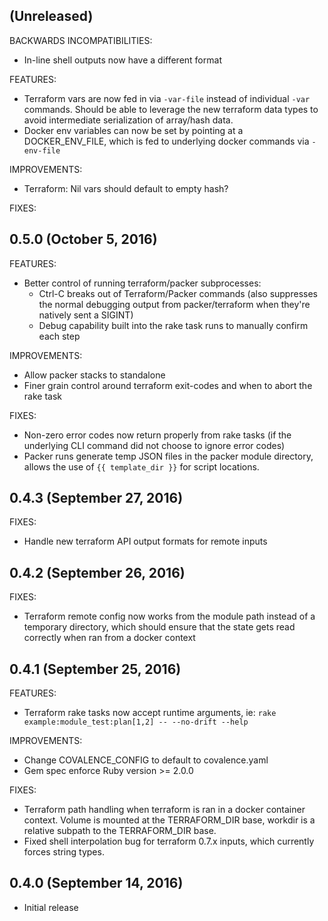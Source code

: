 ## (Unreleased)

BACKWARDS INCOMPATIBILITIES:
- In-line shell outputs now have a different format

FEATURES:
- Terraform vars are now fed in via `-var-file` instead of individual `-var` commands. Should be able to leverage the new terraform data types to avoid intermediate serialization of array/hash data.
- Docker env variables can now be set by pointing at a DOCKER_ENV_FILE, which is fed to underlying docker commands via `-env-file`

IMPROVEMENTS:
- Terraform: Nil vars should default to empty hash?

FIXES:

## 0.5.0 (October 5, 2016)

FEATURES:
- Better control of running terraform/packer subprocesses:
  - Ctrl-C breaks out of Terraform/Packer commands (also suppresses the normal debugging output from packer/terraform when they're natively sent a SIGINT)
  - Debug capability built into the rake task runs to manually confirm each step

IMPROVEMENTS:
- Allow packer stacks to standalone
- Finer grain control around terraform exit-codes and when to abort the rake task

FIXES:
- Non-zero error codes now return properly from rake tasks (if the
  underlying CLI command did not choose to ignore error codes)
- Packer runs generate temp JSON files in the packer module directory,
  allows the use of `{{ template_dir }}` for script locations.

## 0.4.3 (September 27, 2016)
FIXES:
- Handle new terraform API output formats for remote inputs

## 0.4.2 (September 26, 2016)
FIXES:
- Terraform remote config now works from the module path instead of a temporary directory, which should ensure that the state gets read correctly when ran from a docker context

## 0.4.1 (September 25, 2016)

FEATURES:
- Terraform rake tasks now accept runtime arguments, ie: `rake example:module_test:plan[1,2] -- --no-drift --help`

IMPROVEMENTS:
- Change COVALENCE_CONFIG to default to covalence.yaml
- Gem spec enforce Ruby version >= 2.0.0

FIXES:
- Terraform path handling when terraform is ran in a docker container context. Volume is mounted at the TERRAFORM_DIR base, workdir is a relative subpath to the TERRAFORM_DIR base.
- Fixed shell interpolation bug for terraform 0.7.x inputs, which currently forces string types.

## 0.4.0 (September 14, 2016)

* Initial release
